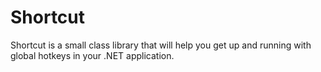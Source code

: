 Shortcut
========

Shortcut is a small class library that will help you get up and running with global hotkeys in your .NET application.
